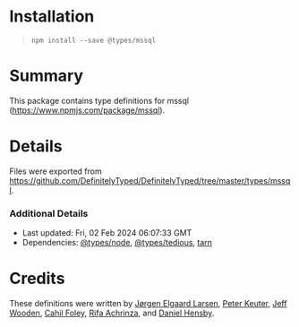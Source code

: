 # Installation
> `npm install --save @types/mssql`

# Summary
This package contains type definitions for mssql (https://www.npmjs.com/package/mssql).

# Details
Files were exported from https://github.com/DefinitelyTyped/DefinitelyTyped/tree/master/types/mssql.

### Additional Details
 * Last updated: Fri, 02 Feb 2024 06:07:33 GMT
 * Dependencies: [@types/node](https://npmjs.com/package/@types/node), [@types/tedious](https://npmjs.com/package/@types/tedious), [tarn](https://npmjs.com/package/tarn)

# Credits
These definitions were written by [Jørgen Elgaard Larsen](https://github.com/elhaard), [Peter Keuter](https://github.com/pkeuter), [Jeff Wooden](https://github.com/woodenconsulting), [Cahil Foley](https://github.com/cahilfoley), [Rifa Achrinza](https://github.com/achrinza), and [Daniel Hensby](https://github.com/dhensby).
